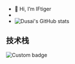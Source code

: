 - 👋 Hi, I’m IFtiger
- 
- ![Dusai's GitHub stats](https://github-readme-stats.vercel.app/api?username=IT-Tagore&show_icons=true&theme=radical)
## 技术栈
![Custom badge](https://img.shields.io/endpoint?color=yellow&label=HTML5&logo=HTML5&style=plastic&url=e.g.%20htttps%3A%2F%2Fhtml5.org)
